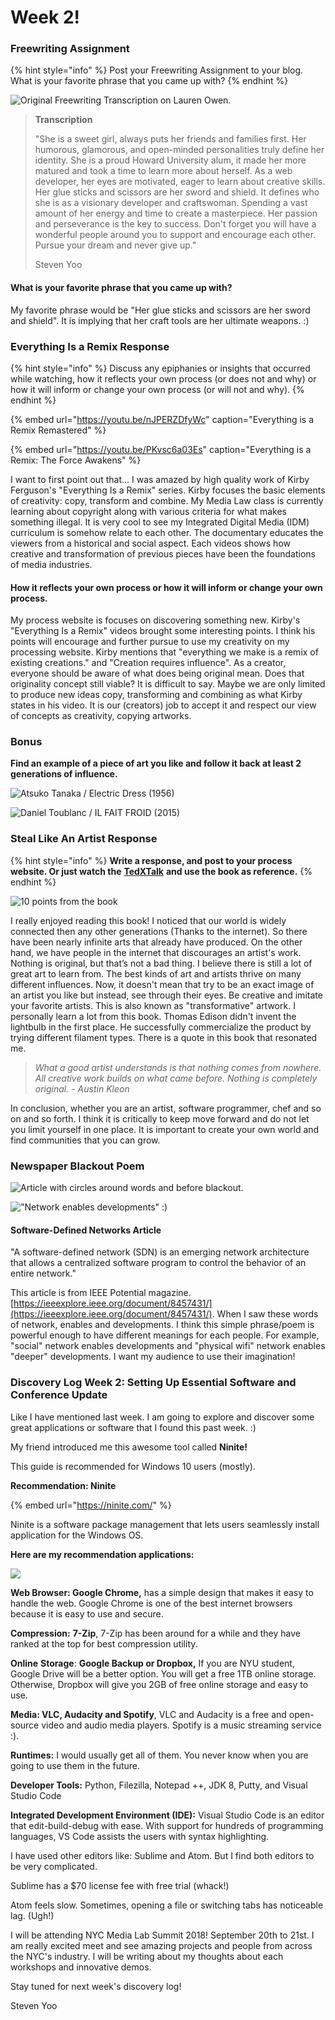 # Week 2!

### **Freewriting Assignment**

{% hint style="info" %}
Post your Freewriting Assignment to your blog. What is your favorite phrase that you came up with?
{% endhint %}

![Original Freewriting Transcription on Lauren Owen. ](../.gitbook/assets/img_4620.jpg)

> **Transcription**
>
> "She is a sweet girl, always puts her friends and families first. Her humorous, glamorous, and open-minded personalities truly define her identity. She is a proud Howard University alum, it made her more matured and took a time to learn more about herself. As a web developer, her eyes are motivated, eager to learn about creative skills. Her glue sticks and scissors are her sword and shield. It defines who she is as a visionary developer and craftswoman. Spending a vast amount of her energy and time to create a masterpiece. Her passion and perseverance is the key to success. Don't forget you will have a wonderful people around you to support and encourage each other. Pursue your dream and never give up."
>
> Steven Yoo

#### What is your favorite phrase that you came up with?

My favorite phrase would be "Her glue sticks and scissors are her sword and shield". It is implying that her craft tools are her ultimate weapons. :\)

### Everything Is a Remix Response

{% hint style="info" %}
Discuss any epiphanies or insights that occurred while watching, how it reflects your own process \(or does not and why\) or how it will inform or change your own process \(or will not and why\).
{% endhint %}

{% embed url="https://youtu.be/nJPERZDfyWc" caption="Everything is a Remix Remastered" %}

{% embed url="https://youtu.be/PKvsc6a03Es" caption="Everything is a Remix: The Force Awakens" %}

I want to first point out that... I was amazed by high quality work of Kirby Ferguson's "Everything Is a Remix" series. Kirby focuses the basic elements of creativity: copy, transform and combine. My Media Law class is currently learning about copyright along with various criteria for what makes something illegal. It is very cool to see my Integrated Digital Media \(IDM\) curriculum is somehow relate to each other. The documentary educates the viewers from a historical and social aspect. Each videos shows how creative and transformation of previous pieces have been the foundations of media industries.

#### How it reflects your own process  or how it will inform or change your own process.

My process website is focuses on discovering something new. Kirby's "Everything Is a Remix" videos brought some interesting points. I think his points will encourage and further pursue to use my creativity on my processing website. Kirby mentions that "everything we make is a remix of existing creations." and "Creation requires influence". As a creator, everyone should be aware of what does being original mean. Does that originality concept still viable? It is difficult to say. Maybe we are only limited to produce new ideas copy, transforming and combining as what Kirby states in his video. It is our \(creators\) job to accept it and respect our view of concepts as creativity, copying artworks.

### Bonus

**Find an example of a piece of art you like and follow it back at least 2 generations of influence.**

![Atsuko Tanaka / Electric Dress \(1956\)](../.gitbook/assets/e-dress.jpg)

![Daniel Toublanc / IL FAIT FROID \(2015\) ](../.gitbook/assets/buddha.jpg)

  


### Steal Like An Artist Response

{% hint style="info" %}
**Write a response, and post to your process website. Or just watch the** [**TedXTalk**](https://www.youtube.com/watch?v=oww7oB9rjgw) **and use the book as reference.**
{% endhint %}

![10 points from the book](../.gitbook/assets/poster-0.gif)

I really enjoyed reading this book! I noticed that our world is widely connected then any other generations \(Thanks to the internet\). So there have been nearly infinite arts that already have produced. On the other hand, we have people in the internet that discourages an artist's work. Nothing is original, but that’s not a bad thing. I believe there is still a lot of great art to learn from. The best kinds of art and artists thrive on many different influences. Now, it doesn't mean that try to be an exact image of an artist you like but instead, see through their eyes. Be creative and imitate your favorite artists. This is also known as "transformative" artwork. I personally learn a lot from this book. Thomas Edison didn't invent the lightbulb in the first place. He successfully commercialize the product by trying different filament types. There is a quote in this book that resonated me. 

> _What a good artist understands is that nothing comes from nowhere. All creative work builds on what came before. Nothing is completely original. - Austin Kleon_

  
In conclusion, whether you are an artist, software programmer, chef and so on and so forth. I think it is critically to keep move forward and do not let you limit yourself in one place. It is important to create your own world and find communities that you can grow.

### **Newspaper Blackout Poem**

![Article with circles around words and before blackout.](../.gitbook/assets/inkedieee_mag_li.jpg)

![&quot;Network enables developments&quot; :\)](../.gitbook/assets/network.jpg)

#### Software-Defined Networks Article

"A software-defined network \(SDN\) is an emerging network architecture that allows a centralized software program to control the behavior of an entire network."

This article is from IEEE Potential magazine. [https://ieeexplore.ieee.org/document/8457431/](https://ieeexplore.ieee.org/document/8457431/). When I saw these words of network, enables and developments. I think this simple phrase/poem is powerful enough to have different meanings for each people. For example, "social" network enables developments and "physical wifi" network enables "deeper" developments. I want my audience to use their imagination!

### Discovery Log Week 2: Setting Up Essential Software and Conference Update

Like I have mentioned last week. I am going to explore and discover some great applications or software that I found this past week. :\)

My friend introduced me this awesome tool called **Ninite!**

  
This guide is recommended for Windows 10 users \(mostly\).  
  
**Recommendation: Ninite**

{% embed url="https://ninite.com/" %}

Ninite is a software package management that lets users seamlessly install application for the Windows OS.

**Here are my recommendation applications:**

![](../.gitbook/assets/reco.PNG)

**Web Browser: Google Chrome,** has a simple design that makes it easy to handle the web. Google Chrome is one of the best internet browsers because it is easy to use and secure.

**Compression:** **7-Zip**, 7-Zip has been around for a while and they have ranked at the top for best compression utility.

**Online** **Storage**: **Google Backup or Dropbox,** If you are NYU student, Google Drive will be a better option. You will get a free 1TB online storage. Otherwise, Dropbox will give you 2GB of free online storage and easy to use.

**Media: VLC, Audacity and Spotify**, VLC and Audacity is a free and open-source video and audio media players. Spotify is a music streaming service :\).

**Runtimes:** I would usually get all of them. You never know when you are going to use them in the future.

**Developer Tools:** Python, Filezilla, Notepad ++, JDK 8, Putty, and Visual Studio Code

**Integrated Development Environment \(IDE\):** Visual Studio Code is an editor that edit-build-debug with ease. With support for hundreds of programming languages, VS Code assists the users with syntax highlighting.

I have used other editors like: Sublime and Atom. But I find both editors to be very complicated.

Sublime has a $70 license fee with free trial \(whack!\)

Atom feels slow. Sometimes, opening a file or switching tabs has noticeable lag. \(Ugh!\)

I will be attending NYC Media Lab Summit 2018! September 20th to 21st. I am really excited meet and see amazing projects and people from across the NYC's industry. I will be writing about my thoughts about each workshops and innovative demos. 

Stay tuned for next week's discovery log!

Steven Yoo

